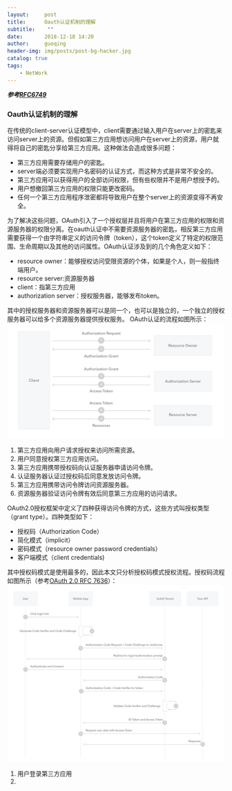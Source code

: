 ```yaml
---
layout:     post
title:      Oauth认证机制的理解
subtitle:    ""
date:       2018-12-18 14:20
author:     guoqing
header-img: img/posts/post-bg-hacker.jpg
catalog: true
tags:
    - NetWork
---
```

***参考[RFC6749](https://tools.ietf.org/html/rfc6749#page-4)***
### Oauth认证机制的理解
在传统的client-server认证模型中，client需要通过输入用户在server上的密匙来访问server上的资源。但假如第三方应用想访问用户在server上的资源，用户就得将自己的密匙分享给第三方应用。这种做法会造成很多问题：
- 第三方应用需要存储用户的密匙。
- server端必须要实现用户名密码的认证方式，而这种方式是非常不安全的。
- 第三方应用可以获得用户的全部访问权限，但有些权限并不是用户想授予的。
- 用户想撤回第三方应用的权限只能更改密码。
- 任何一个第三方应用程序泄密都将导致用户在整个server上的资源变得不再安全。

为了解决这些问题，OAuth引入了一个授权层并且将用户在第三方应用的权限和资源服务器的权限分离。在oauth认证中不需要资源服务器的密匙，相反第三方应用需要获得一个由字符串定义的访问令牌（token），这个token定义了特定的权限范围、生命周期以及其他的访问属性。OAuth认证涉及到的几个角色定义如下：
- resource owner：能够授权访问受限资源的个体，如果是个人，则一般指终端用户。
- resource server:资源服务器
- client：指第三方应用
- authorization server：授权服务器，能够发布token。  

其中的授权服务器和资源服务器可以是同一个，也可以是独立的，一个独立的授权服务器可以给多个资源服务器提供授权服务。
OAuth认证的流程如图所示：
![Oauth](/img/posts/oauth2-generic-flow.png)
1. 第三方应用向用户请求授权来访问所需资源。
2. 用户同意授权第三方应用访问。
3. 第三方应用携带授权码向认证服务器申请访问令牌。
4. 认证服务器认证过授权码后同意发放访问令牌。
5. 第三方应用携带访问令牌访问资源服务器。
6. 资源服务器验证访问令牌有效后同意第三方应用的访问请求。  

OAuth2.0授权框架中定义了四种获得访问令牌的方式，这些方式叫授权类型（grant type）。四种类型如下：
- 授权码（Authorization Code）
- 简化模式（implicit）
- 密码模式（resource owner password credentials）
- 客户端模式（client credentials)  

其中授权码模式是使用最多的，因此本文只分析授权码模式授权流程。授权码流程如图所示（参考[OAuth 2.0 RFC 7636](https://tools.ietf.org/html/rfc7636#page-5)）：
![authoriztion code](/img/posts/auth-sequence-mobile-login-flow.png)  
1. 用户登录第三方应用
2. 
